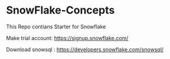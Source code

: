 # SnowFlake-Concepts

This Repo contians Starter for Snowflake

Make trial account: https://signup.snowflake.com/

Download snowsql : https://developers.snowflake.com/snowsql/

